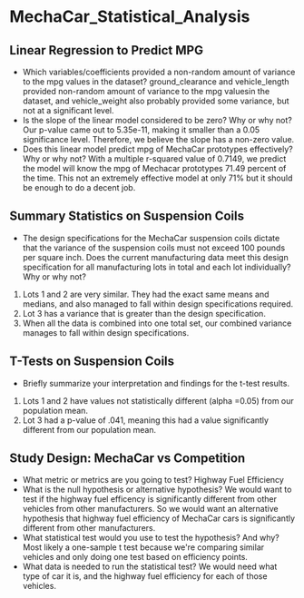 # MechaCar_Statistical_Analysis
## Linear Regression to Predict MPG
- Which variables/coefficients provided a non-random amount of variance to the mpg values in the dataset?
 ground_clearance and vehicle_length provided non-random amount of variance to the mpg valuesin the dataset, and vehicle_weight also probably provided some variance, but not at a significant level. 
- Is the slope of the linear model considered to be zero? Why or why not?
Our p-value came out to 5.35e-11, making it smaller than a 0.05 significance level. Therefore, we believe the slope has a non-zero value. 
- Does this linear model predict mpg of MechaCar prototypes effectively? Why or why not?
With a multiple r-squared value of 0.7149, we predict the model will know the mpg of Mechacar prototypes 71.49 percent of the time. This not an extremely effective model at only 71% but it should be enough to do a decent job. 

## Summary Statistics on Suspension Coils
- The design specifications for the MechaCar suspension coils dictate that the variance of the suspension coils must not exceed 100 pounds per square inch. Does the current manufacturing data meet this design specification for all manufacturing lots in total and each lot individually? Why or why not?
1. Lots 1 and 2 are very similar. They had the exact same means and medians, and also managed to fall within design specifications required.
2. Lot 3 has a variance that is greater than the design specification.
3. When all the data is combined into one total set, our combined variance manages to fall within design specifications.

## T-Tests on Suspension Coils
- Briefly summarize your interpretation and findings for the t-test results.
1. Lots 1 and 2 have values not statistically different (alpha =0.05) from our population mean.
2. Lot 3 had a p-value of .041, meaning this had a value significantly different from our population mean.

## Study Design: MechaCar vs Competition
- What metric or metrics are you going to test?
Highway Fuel Efficiency
- What is the null hypothesis or alternative hypothesis?
We would want to test if the highway fuel efficency is significantly different from other vehicles from other manufacturers. So we would want an alternative hypothesis that highway fuel efficiency of MechaCar cars is significantly different from other manufacturers.
- What statistical test would you use to test the hypothesis? And why?
Most likely a one-sample t test because we're comparing similar vehicles and only doing one test based on efficiency points.
- What data is needed to run the statistical test?
We would need what type of car it is, and the highway fuel efficiency for each of those vehicles.
